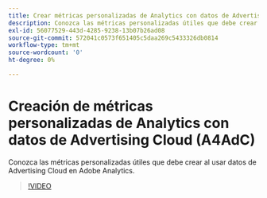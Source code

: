 ```yaml
---
title: Crear métricas personalizadas de Analytics con datos de Advertising Cloud
description: Conozca las métricas personalizadas útiles que debe crear al usar datos de Advertising Cloud en Adobe Analytics.
exl-id: 56077529-443d-4285-9238-13b07b26ad08
source-git-commit: 572041c0573f651405c5daa269c5433326db0814
workflow-type: tm+mt
source-wordcount: '0'
ht-degree: 0%

---
```


# Creación de métricas personalizadas de Analytics con datos de Advertising Cloud (A4AdC)

Conozca las métricas personalizadas útiles que debe crear al usar datos de Advertising Cloud en Adobe Analytics.  

>[!VIDEO](https://video.tv.adobe.com/v/33919)

